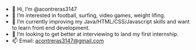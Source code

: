 - 👋 Hi, I’m @acontreras3147
- 👀 I’m interested in football, surfing, video games, weight lifing.
- 🌱 I’m currently improving my Java/HTML/CSS/Javascript skills and want to learn front end development.
- 💞️ I’m looking to get better at interviewing to land my first internship.
- 📫 Email: acontreras3147@gmail.com

<!---
acontreras3147/acontreras3147 is a ✨ special ✨ repository because its `README.md` (this file) appears on your GitHub profile.
You can click the Preview link to take a look at your changes.
--->
